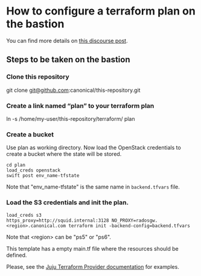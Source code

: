 # How to configure a terraform plan on the bastion

You can find more details on [this discourse post](https://discourse.canonical.com/t/how-to-configure-a-terraform-plan-on-the-is-charms-bastion/2275).

## Steps to be taken on the bastion

### Clone this repository
git clone git@github.com:canonical/this-repository.git

### Create a link named “plan” to your terraform plan
ln -s /home/my-user/this-repository/terraform/ plan

### Create a bucket

Use plan as working directory. Now load the OpenStack credentials to create a bucket where the state will be stored.

```shell
cd plan
load_creds openstack
swift post env_name-tfstate
```

Note that "env_name-tfstate" is the same name in `backend.tfvars` file.

### Load the S3 credentials and init the plan.

```shell
load_creds s3
https_proxy=http://squid.internal:3128 NO_PROXY=radosgw.<region>.canonical.com terraform init -backend-config=backend.tfvars
```

Note that \<region\> can be "ps5" or "ps6".

This template has a empty main.tf file where the resources should be defined.

Please, see the [Juju Terraform Provider documentation](https://registry.terraform.io/providers/juju/juju/latest/docs) for examples.
